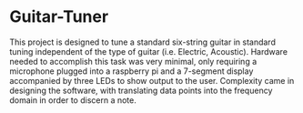 # Guitar-Tuner
This project is designed to tune a standard six-string guitar in standard tuning independent of the type of guitar (i.e. Electric, Acoustic). Hardware needed to accomplish this task was very minimal, only requiring a microphone plugged into a raspberry pi and a 7-segment display accompanied by three LEDs to show output to the user. Complexity came in designing the software, with translating data points into the frequency domain in order to discern a note.
